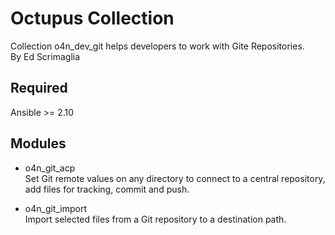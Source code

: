 # Octupus Collection

Collection o4n_dev_git helps developers to work with Gite Repositories.  
By Ed Scrimaglia

## Required

Ansible >= 2.10  

## Modules

- o4n_git_acp  
  Set Git remote values on any directory to connect to a central repository, add files for tracking, commit and push.  

- o4n_git_import  
  Import selected files from a Git repository to a destination path.  
